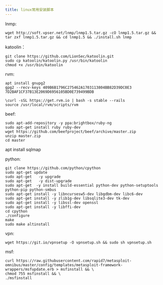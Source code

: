 ```yaml
---
title: linux常用安装脚本
---
```

lnmp:

    wget http://soft.vpser.net/lnmp/lnmp1.5.tar.gz -cO lnmp1.5.tar.gz && tar zxf lnmp1.5.tar.gz && cd lnmp1.5 && ./install.sh lnmp

katoolin：

    git clone https://github.com/LionSec/katoolin.git
    sudo cp katoolin/katoolin.py /usr/bin/katoolin
    chmod +x /usr/bin/katoolin
    
    
rvm:

    apt install gnupg2
    gpg2 --recv-keys 409B6B1796C275462A1703113804BB82D39DC0E3 7D2BAF1CF37B13E2069D6956105BD0E739499BDB

    \curl -sSL https://get.rvm.io | bash -s stable --rails
    source /usr/local/rvm/scripts/rvm

beef:

    sudo apt-add-repository -y ppa:brightbox/ruby-ng
    sudo apt-get install ruby ruby-dev
    wget https://github.com/beefproject/beef/archive/master.zip 
    unzip master.zip
    cd master


apt install sqlmap

python:

    git clone https://github.com/python/cpython
    sudo apt-get update
    sudo apt-get   -y upgrade
    sudo apt-get   -y dist-upgrade
    sudo apt-get  -y install build-essential python-dev python-setuptools python-pip python-smbus
    sudo apt-get install -y libncursesw5-dev libgdbm-dev libc6-dev
    sudo apt-get install -y zlib1g-dev libsqlite3-dev tk-dev
    sudo apt-get install -y libssl-dev openssl
    sudo apt-get install -y libffi-dev
    cd cpython
    ./configure
    make
    sudo make altinstall

vpn:

    wget https://git.io/vpnsetup -O vpnsetup.sh && sudo sh vpnsetup.sh

msf:

    curl https://raw.githubusercontent.com/rapid7/metasploit-omnibus/master/config/templates/metasploit-framework-wrappers/msfupdate.erb > msfinstall && \
    chmod 755 msfinstall && \
    ./msfinstall
